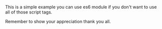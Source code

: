 This is a simple example you can use es6 module 
if you don't want to use all of those script tags.

Remember to show your appreciation thank you all.
